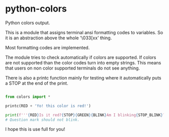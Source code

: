 # python-colors
Python colors output.

This is a module that assigns terminal ansi formatting codes to variables. So it is an abstraction above the whole '\033[xx' thing.

Most formatting codes are implemented. 

The module tries to check automatically if colors are supported. If colors are not supported than the color codes turn into empty strings.
This means that users on non color supported terminals do not see anything.

There is also a printc function mainly for testing where it automatically puts a STOP at the end of the print.

```python

from colors import *

printc(RED + 'Yo! this color is red!')

print(f'''{RED}Is it red?{STOP}{GREEN}{BLINK}Am I blinking{STOP_BLINK}?{STOP}''')
# Question mark should not blink.
```

I hope this is use full for you!